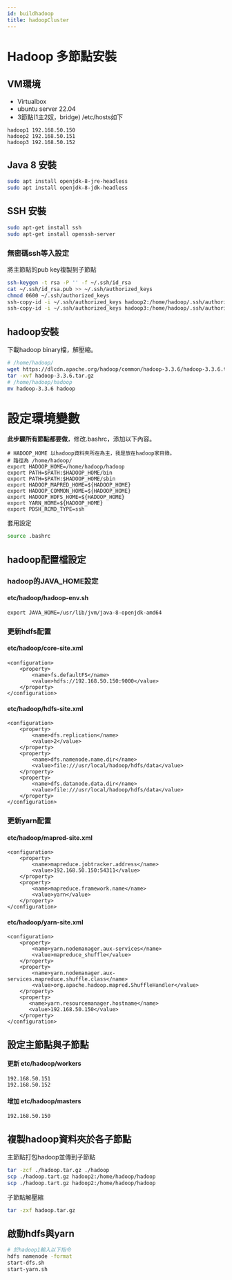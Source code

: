 ```yaml
---
id: buildhadoop
title: hadoopCluster
---
```


# Hadoop 多節點安裝
## VM環境
* Virtualbox
* ubuntu server 22.04
* 3節點(1主2奴，bridge)
/etc/hosts如下
```script
hadoop1 192.168.50.150
hadoop2 192.168.50.151
hadoop3 192.168.50.152
```

## Java 8 安裝

```bash
sudo apt install openjdk-8-jre-headless
sudo apt install openjdk-8-jdk-headless
```

## SSH 安裝

```bash
sudo apt-get install ssh
sudo apt-get install openssh-server
```

### 無密碼ssh等入設定
將主節點的pub key複製到子節點

```bash
ssh-keygen -t rsa -P '' -f ~/.ssh/id_rsa
cat ~/.ssh/id_rsa.pub >> ~/.ssh/authorized_keys
chmod 0600 ~/.ssh/authorized_keys
ssh-copy-id -i ~/.ssh/authorized_keys hadoop2:/home/hadoop/.ssh/authorized_keys
ssh-copy-id -i ~/.ssh/authorized_keys hadoop3:/home/hadoop/.ssh/authorized_keys
```

## hadoop安裝
下載hadoop binary檔，解壓縮。
```bash
# /home/hadoop/
wget https://dlcdn.apache.org/hadoop/common/hadoop-3.3.6/hadoop-3.3.6.tar.gz
tar -xvf hadoop-3.3.6.tar.gz
# /home/hadoop/hadoop
mv hadoop-3.3.6 hadoop
```
# 設定環境變數
**此步驟所有節點都要做**，修改.bashrc，添加以下內容。

```script
# HADOOP_HOME 以hadoop資料夾所在為主，我是放在hadoop家目錄。
# 路徑為 /home/hadoop/
export HADOOP_HOME=/home/hadoop/hadoop
export PATH=$PATH:$HADOOP_HOME/bin
export PATH=$PATH:$HADOOP_HOME/sbin
export HADOOP_MAPRED_HOME=${HADOOP_HOME}
export HADOOP_COMMON_HOME=${HADOOP_HOME}
export HADOOP_HDFS_HOME=${HADOOP_HOME}
export YARN_HOME=${HADOOP_HOME}
export PDSH_RCMD_TYPE=ssh
```

套用設定
```bash
source .bashrc
```

## hadoop配置檔設定
### hadoop的JAVA_HOME設定
#### etc/hadoop/hadoop-env.sh
```script
export JAVA_HOME=/usr/lib/jvm/java-8-openjdk-amd64
```

### 更新hdfs配置
#### etc/hadoop/core-site.xml
```script
<configuration>
    <property>
        <name>fs.defaultFS</name>
        <value>hdfs://192.168.50.150:9000</value>
    </property>
</configuration>
```
#### etc/hadoop/hdfs-site.xml
```script
<configuration>
    <property>
        <name>dfs.replication</name>
        <value>2</value>
    </property>
    <property>
        <name>dfs.namenode.name.dir</name>
        <value>file:///usr/local/hadoop/hdfs/data</value>
    </property>
    <property>
        <name>dfs.datanode.data.dir</name>
        <value>file:///usr/local/hadoop/hdfs/data</value>
    </property>
</configuration>
```

### 更新yarn配置
#### etc/hadoop/mapred-site.xml
```script
<configuration>
    <property>
        <name>mapreduce.jobtracker.address</name>
        <value>192.168.50.150:54311</value>
    </property>
    <property>
        <name>mapreduce.framework.name</name>
        <value>yarn</value>
    </property>
</configuration>
```

#### etc/hadoop/yarn-site.xml
```script
<configuration>
    <property>
        <name>yarn.nodemanager.aux-services</name>
        <value>mapreduce_shuffle</value>
    </property>
    <property>
        <name>yarn.nodemanager.aux-services.mapreduce.shuffle.class</name>
        <value>org.apache.hadoop.mapred.ShuffleHandler</value>
    </property>
    <property>
       <name>yarn.resourcemanager.hostname</name>
       <value>192.168.50.150</value>
    </property>
</configuration>
```

## 設定主節點與子節點
#### 更新 etc/hadoop/workers
```script
192.168.50.151
192.168.50.152
```
#### 增加 etc/hadoop/masters
```script
192.168.50.150
```

## 複製hadoop資料夾於各子節點
主節點打包hadoop並傳到子節點
```bash
tar -zcf ./hadoop.tar.gz ./hadoop
scp ./hadoop.tart.gz hadoop2:/home/hadoop/hadoop
scp ./hadoop.tart.gz hadoop2:/home/hadoop/hadoop
```

子節點解壓縮
```bash
tar -zxf hadoop.tar.gz
```

## 啟動hdfs與yarn
```bash
# 於hadoop1輸入以下指令
hdfs namenode -format
start-dfs.sh
start-yarn.sh
```
